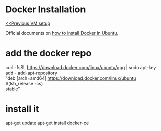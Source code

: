 # Docker Installation

<a href=https://github.com/kckenneth/YOLO/blob/master/setup_VM.md><<Previous VM setup</a>

Official documents on <a href=https://docs.docker.com/install/linux/docker-ce/ubuntu/>how to install Docker in Ubuntu.</a>


    
# add the docker repo    
curl -fsSL https://download.docker.com/linux/ubuntu/gpg | sudo apt-key add -
add-apt-repository \
   "deb [arch=amd64] https://download.docker.com/linux/ubuntu \
   $(lsb_release -cs) \
   stable"
 
# install it
apt-get update
apt-get install docker-ce
```
